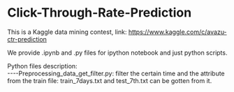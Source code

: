 # Click-Through-Rate-Prediction
This is a Kaggle data mining contest, link: https://www.kaggle.com/c/avazu-ctr-prediction


We provide .ipynb and .py files for ipython notebook and just python scripts.

Python files description:  
----Preprocessing_data_get_filter.py:
		filter the certain time and the attribute from the train file: 
			train_7days.txt and test_7th.txt can be gotten from it.
